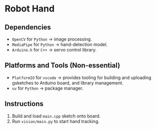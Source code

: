 # Robot Hand

## Dependencies

 - `OpenCV` for `Python` -> image processing.
 - `MediaPipe` for `Python` -> hand-detection model.
 - `Arduino.h` for `C++` -> servo control library.

## Platforms and Tools (Non-essential)
 
 - `PlatformIO` for `vscode` -> provides tooling for building and uploading
 gsketches to Arduino board, and library management.
 - `uv` for `Python` -> package manager.

## Instructions

 1. Build and load `main.cpp` sketch onto board.
 2. Run `vision/main.py` to start hand tracking.